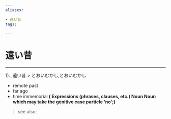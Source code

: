 ```yaml
---
aliases:
    
- 遠い昔
tags:
    
---
```


# 遠い昔
---
1).
,遠い昔 > とおいむかし,とおいむかし

- remote past
- far ago
- time immemorial
**( Expressions (phrases, clauses, etc.) Noun Noun which may take the genitive case particle 'no';)**
> see also: 
            